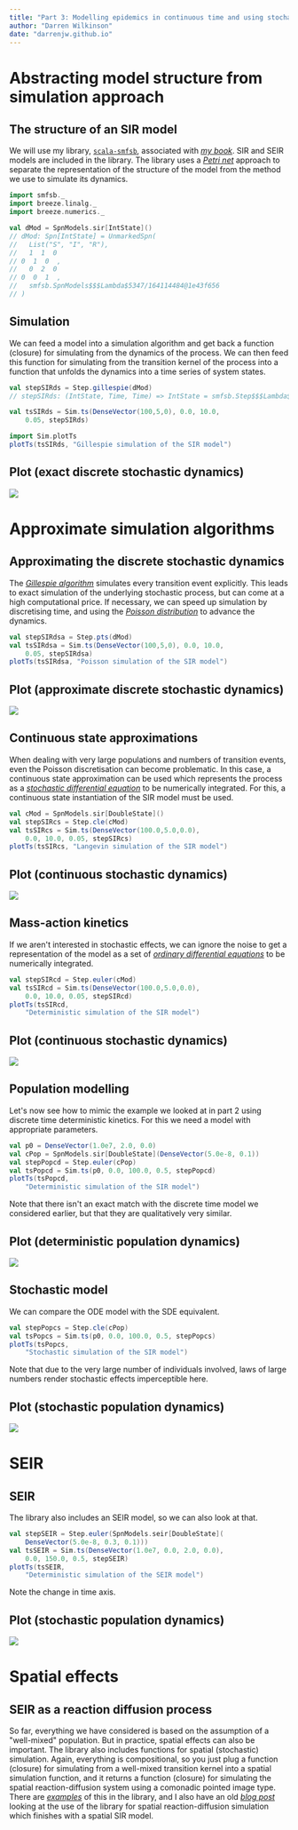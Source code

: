 ```yaml
---
title: "Part 3: Modelling epidemics in continuous time and using stochastic processes"
author: "Darren Wilkinson"
date: "darrenjw.github.io"
---
```


# Abstracting model structure from simulation approach

## The structure of an SIR model

We will use my library, [`scala-smfsb`](https://github.com/darrenjw/scala-smfsb), associated with [*my book*](https://github.com/darrenjw/smfsb/blob/master/README.md). SIR and SEIR models are included in the library. The library uses a [*Petri net*](https://en.wikipedia.org/wiki/Petri_net) approach to separate the representation of the structure of the model from the method we use to simulate its dynamics.

```scala
import smfsb._
import breeze.linalg._
import breeze.numerics._
```
```scala
val dMod = SpnModels.sir[IntState]()
// dMod: Spn[IntState] = UnmarkedSpn(
//   List("S", "I", "R"),
//   1  1  0  
// 0  1  0  ,
//   0  2  0  
// 0  0  1  ,
//   smfsb.SpnModels$$$Lambda$5347/164114484@1e43f656
// )
```


## Simulation

We can feed a model into a simulation algorithm and get back a function (closure) for simulating from the dynamics of the process. We can then feed this function for simulating from the transition kernel of the process into a function that unfolds the dynamics into a time series of system states.

```scala
val stepSIRds = Step.gillespie(dMod)
// stepSIRds: (IntState, Time, Time) => IntState = smfsb.Step$$$Lambda$5348/1412969827@6b1ad010
```
```scala
val tsSIRds = Sim.ts(DenseVector(100,5,0), 0.0, 10.0,
	0.05, stepSIRds)
```	
```scala
import Sim.plotTs
plotTs(tsSIRds, "Gillespie simulation of the SIR model")
```

## Plot (exact discrete stochastic dynamics)

![](SIRds.png)

# Approximate simulation algorithms

## Approximating the discrete stochastic dynamics

The [*Gillespie algorithm*](https://en.wikipedia.org/wiki/Gillespie_algorithm) simulates every transition event explicitly. This leads to exact simulation of the underlying stochastic process, but can come at a high computational price. If necessary, we can speed up simulation by discretising time, and using the [*Poisson distribution*](https://en.wikipedia.org/wiki/Poisson_distribution) to advance the dynamics.

```scala
val stepSIRdsa = Step.pts(dMod)
val tsSIRdsa = Sim.ts(DenseVector(100,5,0), 0.0, 10.0,
	0.05, stepSIRdsa)
plotTs(tsSIRdsa, "Poisson simulation of the SIR model")
```

## Plot (approximate discrete stochastic dynamics)

![](SIRdsa.png)

## Continuous state approximations

When dealing with very large populations and numbers of transition events, even the Poisson discretisation can become problematic. In this case, a continuous state approximation can be used which represents the process as a [*stochastic differential equation*](https://en.wikipedia.org/wiki/Stochastic_differential_equation) to be numerically integrated. For this, a continuous state instantiation of the SIR model must be used.
```scala
val cMod = SpnModels.sir[DoubleState]()
val stepSIRcs = Step.cle(cMod)
val tsSIRcs = Sim.ts(DenseVector(100.0,5.0,0.0), 
    0.0, 10.0, 0.05, stepSIRcs)
plotTs(tsSIRcs, "Langevin simulation of the SIR model")
```

## Plot (continuous stochastic dynamics)

![](SIRcs.png)

## Mass-action kinetics

If we aren't interested in stochastic effects, we can ignore the noise to get a representation of the model as a set of [*ordinary differential equations*](https://en.wikipedia.org/wiki/Ordinary_differential_equation) to be numerically integrated.
```scala
val stepSIRcd = Step.euler(cMod)
val tsSIRcd = Sim.ts(DenseVector(100.0,5.0,0.0),
    0.0, 10.0, 0.05, stepSIRcd)
plotTs(tsSIRcd,
    "Deterministic simulation of the SIR model")
```

## Plot (continuous stochastic dynamics)

![](SIRcd.png)

## Population modelling

Let's now see how to mimic the example we looked at in part 2 using discrete time deterministic kinetics. For this we need a model with appropriate parameters.
```scala
val p0 = DenseVector(1.0e7, 2.0, 0.0)
val cPop = SpnModels.sir[DoubleState](DenseVector(5.0e-8, 0.1))
val stepPopcd = Step.euler(cPop)
val tsPopcd = Sim.ts(p0, 0.0, 100.0, 0.5, stepPopcd)
plotTs(tsPopcd,
    "Deterministic simulation of the SIR model")
```
Note that there isn't an exact match with the discrete time model we considered earlier, but that they are qualitatively very similar.

## Plot (deterministic population dynamics)

![](Popcd.png)

## Stochastic model

We can compare the ODE model with the SDE equivalent.
```scala
val stepPopcs = Step.cle(cPop)
val tsPopcs = Sim.ts(p0, 0.0, 100.0, 0.5, stepPopcs)
plotTs(tsPopcs,
    "Stochastic simulation of the SIR model")
```
Note that due to the very large number of individuals involved, laws of large numbers render stochastic effects imperceptible here.

## Plot (stochastic population dynamics)

![](Popcs.png)

# SEIR

## SEIR

The library also includes an SEIR model, so we can also look at that.

```scala
val stepSEIR = Step.euler(SpnModels.seir[DoubleState](
    DenseVector(5.0e-8, 0.3, 0.1)))
val tsSEIR = Sim.ts(DenseVector(1.0e7, 0.0, 2.0, 0.0),
    0.0, 150.0, 0.5, stepSEIR)
plotTs(tsSEIR,
    "Deterministic simulation of the SEIR model")
```
Note the change in time axis.

## Plot (stochastic population dynamics)

![](Seir.png)

# Spatial effects

## SEIR as a reaction diffusion process

So far, everything we have considered is based on the assumption of a "well-mixed" population. But in practice, spatial effects can also be important. The library also includes functions for spatial (stochastic) simulation. Again, everything is compositional, so you just plug a function (closure) for simulating from a well-mixed transition kernel into a spatial simulation function, and it returns a function (closure) for simulating the spatial reaction-diffusion system using a comonadic pointed image type. There are [*examples*](https://github.com/darrenjw/scala-smfsb/tree/master/examples) of this in the library, and I also have an old [*blog post*](https://darrenjw.wordpress.com/2019/01/22/stochastic-reaction-diffusion-modelling/) looking at the use of the library for spatial reaction-diffusion simulation which finishes with a spatial SIR model.

